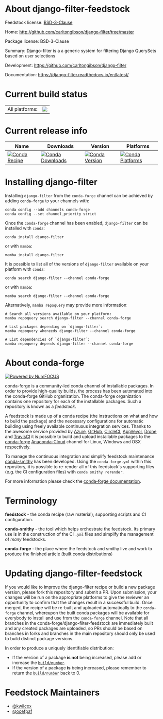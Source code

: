 About django-filter-feedstock
=============================

Feedstock license: [BSD-3-Clause](https://github.com/conda-forge/django-filter-feedstock/blob/main/LICENSE.txt)

Home: http://github.com/carltongibson/django-filter/tree/master

Package license: BSD-3-Clause

Summary: Django-filter is a a generic system for filtering Django QuerySets based on user selections

Development: https://github.com/carltongibson/django-filter

Documentation: https://django-filter.readthedocs.io/en/latest/

Current build status
====================


<table><tr><td>All platforms:</td>
    <td>
      <a href="https://dev.azure.com/conda-forge/feedstock-builds/_build/latest?definitionId=2895&branchName=main">
        <img src="https://dev.azure.com/conda-forge/feedstock-builds/_apis/build/status/django-filter-feedstock?branchName=main">
      </a>
    </td>
  </tr>
</table>

Current release info
====================

| Name | Downloads | Version | Platforms |
| --- | --- | --- | --- |
| [![Conda Recipe](https://img.shields.io/badge/recipe-django--filter-green.svg)](https://anaconda.org/conda-forge/django-filter) | [![Conda Downloads](https://img.shields.io/conda/dn/conda-forge/django-filter.svg)](https://anaconda.org/conda-forge/django-filter) | [![Conda Version](https://img.shields.io/conda/vn/conda-forge/django-filter.svg)](https://anaconda.org/conda-forge/django-filter) | [![Conda Platforms](https://img.shields.io/conda/pn/conda-forge/django-filter.svg)](https://anaconda.org/conda-forge/django-filter) |

Installing django-filter
========================

Installing `django-filter` from the `conda-forge` channel can be achieved by adding `conda-forge` to your channels with:

```
conda config --add channels conda-forge
conda config --set channel_priority strict
```

Once the `conda-forge` channel has been enabled, `django-filter` can be installed with `conda`:

```
conda install django-filter
```

or with `mamba`:

```
mamba install django-filter
```

It is possible to list all of the versions of `django-filter` available on your platform with `conda`:

```
conda search django-filter --channel conda-forge
```

or with `mamba`:

```
mamba search django-filter --channel conda-forge
```

Alternatively, `mamba repoquery` may provide more information:

```
# Search all versions available on your platform:
mamba repoquery search django-filter --channel conda-forge

# List packages depending on `django-filter`:
mamba repoquery whoneeds django-filter --channel conda-forge

# List dependencies of `django-filter`:
mamba repoquery depends django-filter --channel conda-forge
```


About conda-forge
=================

[![Powered by
NumFOCUS](https://img.shields.io/badge/powered%20by-NumFOCUS-orange.svg?style=flat&colorA=E1523D&colorB=007D8A)](https://numfocus.org)

conda-forge is a community-led conda channel of installable packages.
In order to provide high-quality builds, the process has been automated into the
conda-forge GitHub organization. The conda-forge organization contains one repository
for each of the installable packages. Such a repository is known as a *feedstock*.

A feedstock is made up of a conda recipe (the instructions on what and how to build
the package) and the necessary configurations for automatic building using freely
available continuous integration services. Thanks to the awesome service provided by
[Azure](https://azure.microsoft.com/en-us/services/devops/), [GitHub](https://github.com/),
[CircleCI](https://circleci.com/), [AppVeyor](https://www.appveyor.com/),
[Drone](https://cloud.drone.io/welcome), and [TravisCI](https://travis-ci.com/)
it is possible to build and upload installable packages to the
[conda-forge](https://anaconda.org/conda-forge) [Anaconda-Cloud](https://anaconda.org/)
channel for Linux, Windows and OSX respectively.

To manage the continuous integration and simplify feedstock maintenance
[conda-smithy](https://github.com/conda-forge/conda-smithy) has been developed.
Using the ``conda-forge.yml`` within this repository, it is possible to re-render all of
this feedstock's supporting files (e.g. the CI configuration files) with ``conda smithy rerender``.

For more information please check the [conda-forge documentation](https://conda-forge.org/docs/).

Terminology
===========

**feedstock** - the conda recipe (raw material), supporting scripts and CI configuration.

**conda-smithy** - the tool which helps orchestrate the feedstock.
                   Its primary use is in the construction of the CI ``.yml`` files
                   and simplify the management of *many* feedstocks.

**conda-forge** - the place where the feedstock and smithy live and work to
                  produce the finished article (built conda distributions)


Updating django-filter-feedstock
================================

If you would like to improve the django-filter recipe or build a new
package version, please fork this repository and submit a PR. Upon submission,
your changes will be run on the appropriate platforms to give the reviewer an
opportunity to confirm that the changes result in a successful build. Once
merged, the recipe will be re-built and uploaded automatically to the
`conda-forge` channel, whereupon the built conda packages will be available for
everybody to install and use from the `conda-forge` channel.
Note that all branches in the conda-forge/django-filter-feedstock are
immediately built and any created packages are uploaded, so PRs should be based
on branches in forks and branches in the main repository should only be used to
build distinct package versions.

In order to produce a uniquely identifiable distribution:
 * If the version of a package **is not** being increased, please add or increase
   the [``build/number``](https://docs.conda.io/projects/conda-build/en/latest/resources/define-metadata.html#build-number-and-string).
 * If the version of a package **is** being increased, please remember to return
   the [``build/number``](https://docs.conda.io/projects/conda-build/en/latest/resources/define-metadata.html#build-number-and-string)
   back to 0.

Feedstock Maintainers
=====================

* [@kwilcox](https://github.com/kwilcox/)
* [@ocefpaf](https://github.com/ocefpaf/)


